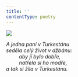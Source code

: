 ```yaml
---
title: ''
contentType: poetry
---
```


<section>

![](../Images/098.jpg)

_A jedna paní v Turkestánu  
seděla celý život v džbánu:  
         aby jí bylo dobře,  
         natřela si ho modře,  
a tak si žila v Turkestánu._

</section>
